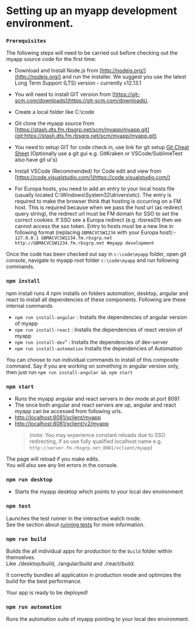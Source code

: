 # Setting up an myapp development environment.

### `Prerequisites`

The following steps will need to be carried out before checking out the myapp source code for the first time:

- Download and Install Node.js from [http://nodejs.org/](http://nodejs.org/) and run the installer. We suggest you use the latest Long Term Support (LTS) version - currently v12.13.1

- You will need to install GIT version from [https://git-scm.com/downloads](https://git-scm.com/downloads).
- Create a local folder like C:\code
- Git clone the myapp source from [https://stash.dts.fm.rbsgrp.net/scm/myapp/myapp.git](git:https://stash.dts.fm.rbsgrp.net/scm/myapp/myapp.git)
- You need to setup GIT for code check in, use link for git setup [Git Cheat Sheet](https://confluence.dts.fm.rbsgrp.net/display/FXO/Git+Cheat+Sheet)
  (Optionally use a git gui e.g. GitKraken or VSCode/SublimeText also have git ui's)
- Install VSCode (Recommended) for Code edit and view from [https://code.visualstudio.com/](https://code.visualstudio.com/)
- For Europa hosts, you need to add an entry to your local hosts file (usually located C:\Windows\System32\drivers\etc). The entry is required to make the browser
  think that hosting is occurring on a FM host. This is required because when we pass the host url (as redirect query string), the redirect url must be FM domain for SSO to set the correct cookies. If SSO see a Europa redirect (e.g. rbsres01) then we cannot access the sso token. Entry to hosts must be a new line in following format (replacing `GBMACVCSW1234` with your Europa host):-
  `127.0.0.1 GBMACVCSW1234.fm.rbsgrp.net http://GBMACVCSW1234.fm.rbsgrp.net #myapp development`

Once the code has been checked out say in `c:\code\myapp` folder, open git console, navigate to myapp root folder `c:\code\myapp` and run following commands.

### `npm install`

npm install runs 4 npm installs on folders automation, desktop, angular and react to install all dependencies of these components. Following are these internal commands

- `npm run install-angular` : Installs the dependencies of angular version of myapp
- `npm run install-react` : Installs the dependencies of react version of myapp
- `npm run install-dev`" : Installs the dependencies of dev-server
- `npm run install-automation` Installs the dependencies of Automation

You can choose to run individual commands to install of this composite command. Say if you are working on something in angular version only, then just run `npm run install-angular && npm start`

### `npm start`

- Runs the myapp angular and react servers in dev mode at port 8081<br>
- The once both angular and react servers are up, angular and react myapp can be accessed from following urls.
- [http://localhost:8081/xclient/myapp](http://localhost:8081/xclient/myapp)
- [http://localhost:8081/xclient/v2/myapp](http://localhost:8081/xclient/myapp)
  > (note: You may experience constant reloads due to SSO redirecting, if so use fully qualified localhost name e.g. `http://server.fm.rbsgrp.net:8081/xclient/myapp`)

The page will reload if you make edits.<br>
You will also see any lint errors in the console.

### `npm run desktop`

- Starts the myapp desktop which points to your local dev environment

### `npm test`

Launches the test runner in the interactive watch mode.<br>
See the section about [running tests](https://facebook.github.io/create-react-app/docs/running-tests) for more information.

### `npm run build`

Builds the all individual apps for production to the `build` folder within themselves.<br>
Like ./desktop/build, ./angular/build and ./react/build.<br>

It correctly bundles all application in production mode and optimizes the build for the best performance.

Your app is ready to be deployed!

### `npm run automation`

Runs the automation suite of myapp pointing to your local dev environment.
